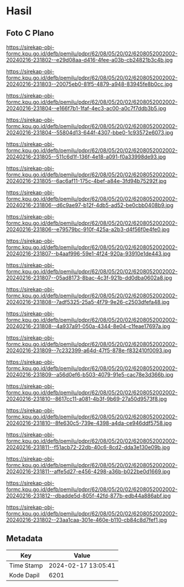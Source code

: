 # Hasil

## Foto C Plano

https://sirekap-obj-formc.kpu.go.id/defb/pemilu/pdpr/62/08/05/20/02/6208052002002-20240216-231802--e29d08aa-d416-4fee-a03b-cb24821b3c4b.jpg

https://sirekap-obj-formc.kpu.go.id/defb/pemilu/pdpr/62/08/05/20/02/6208052002002-20240216-231803--20075eb0-81f5-4879-a948-83945fe8b0cc.jpg

https://sirekap-obj-formc.kpu.go.id/defb/pemilu/pdpr/62/08/05/20/02/6208052002002-20240216-231804--e166f7b1-1faf-4ec3-ac00-a0c7f7ddb3b5.jpg

https://sirekap-obj-formc.kpu.go.id/defb/pemilu/pdpr/62/08/05/20/02/6208052002002-20240216-231804--55804d13-644f-4307-bbe0-1c93572e6073.jpg

https://sirekap-obj-formc.kpu.go.id/defb/pemilu/pdpr/62/08/05/20/02/6208052002002-20240216-231805--511c6d1f-136f-4e18-a091-f0a33998de93.jpg

https://sirekap-obj-formc.kpu.go.id/defb/pemilu/pdpr/62/08/05/20/02/6208052002002-20240216-231805--6ac6af11-175c-4bef-a84e-3fd94b75292f.jpg

https://sirekap-obj-formc.kpu.go.id/defb/pemilu/pdpr/62/08/05/20/02/6208052002002-20240216-231806--d6c9ae97-b12f-4db5-ad52-be0cbb0408b9.jpg

https://sirekap-obj-formc.kpu.go.id/defb/pemilu/pdpr/62/08/05/20/02/6208052002002-20240216-231806--e79579bc-910f-425a-a2b3-d4f56f0e4fe0.jpg

https://sirekap-obj-formc.kpu.go.id/defb/pemilu/pdpr/62/08/05/20/02/6208052002002-20240216-231807--b4aaf996-59e1-4f24-920a-93910e1de443.jpg

https://sirekap-obj-formc.kpu.go.id/defb/pemilu/pdpr/62/08/05/20/02/6208052002002-20240216-231807--05ad8173-8bac-4c3f-921b-dd0dba0602a8.jpg

https://sirekap-obj-formc.kpu.go.id/defb/pemilu/pdpr/62/08/05/20/02/6208052002002-20240216-231808--7adf5325-25a5-4f79-9e26-c2503dfefa48.jpg

https://sirekap-obj-formc.kpu.go.id/defb/pemilu/pdpr/62/08/05/20/02/6208052002002-20240216-231808--4a937a91-050a-4344-8e04-c1feae17697a.jpg

https://sirekap-obj-formc.kpu.go.id/defb/pemilu/pdpr/62/08/05/20/02/6208052002002-20240216-231809--7c232399-a64d-47f5-878e-f832410f0093.jpg

https://sirekap-obj-formc.kpu.go.id/defb/pemilu/pdpr/62/08/05/20/02/6208052002002-20240216-231809--a56d0ef6-b503-4079-91e5-cac78e3d366b.jpg

https://sirekap-obj-formc.kpu.go.id/defb/pemilu/pdpr/62/08/05/20/02/6208052002002-20240216-231810--8617cc11-a081-4b3f-9b69-27a50d9573f8.jpg

https://sirekap-obj-formc.kpu.go.id/defb/pemilu/pdpr/62/08/05/20/02/6208052002002-20240216-231810--8fe630c5-739e-4398-a4da-ce946ddf5758.jpg

https://sirekap-obj-formc.kpu.go.id/defb/pemilu/pdpr/62/08/05/20/02/6208052002002-20240216-231811--f51acb72-22db-40c6-8cd2-dda3e130e09b.jpg

https://sirekap-obj-formc.kpu.go.id/defb/pemilu/pdpr/62/08/05/20/02/6208052002002-20240216-231811--affe5d27-e456-4298-a36b-b022be0d1669.jpg

https://sirekap-obj-formc.kpu.go.id/defb/pemilu/pdpr/62/08/05/20/02/6208052002002-20240216-231812--dbadde5d-805f-42fd-877b-edb44a886abf.jpg

https://sirekap-obj-formc.kpu.go.id/defb/pemilu/pdpr/62/08/05/20/02/6208052002002-20240216-231802--23aa1caa-301e-460e-b110-cb84c8d7fef1.jpg


## Metadata

| Key        | Value               |
| ---------- | ------------------- |
| Time Stamp | 2024-02-17 13:05:41 |
| Kode Dapil | 6201                |



